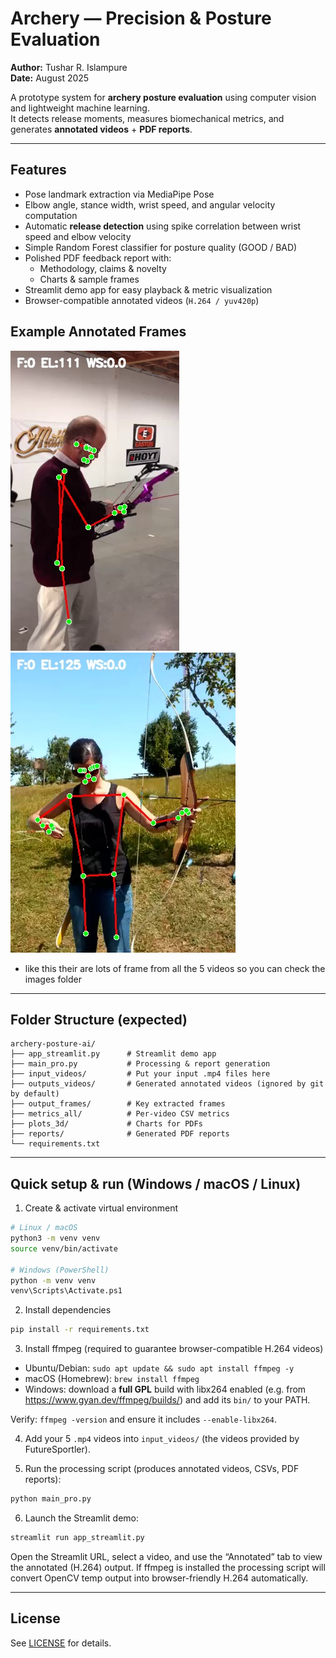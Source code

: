 # Archery — Precision & Posture Evaluation 

**Author:** Tushar R. Islampure  
**Date:** August 2025

A prototype system for **archery posture evaluation** using computer vision and lightweight machine learning.  
It detects release moments, measures biomechanical metrics, and generates **annotated videos** + **PDF reports**.

---

##  Features
- Pose landmark extraction via MediaPipe Pose
- Elbow angle, stance width, wrist speed, and angular velocity computation
- Automatic **release detection** using spike correlation between wrist speed and elbow velocity
- Simple Random Forest classifier for posture quality (GOOD / BAD)
- Polished PDF feedback report with:
  - Methodology, claims & novelty
  - Charts & sample frames
- Streamlit demo app for easy playback & metric visualization
- Browser-compatible annotated videos (`H.264 / yuv420p`)

## Example Annotated Frames

![Annotated Frame 1 from Video 1](images/Video-1_frame0.jpg)
![Annotated Frame 1 from Video 2](images/Video-2_frame0.jpg)
 - like this their are lots of frame from all the 5 videos so you can check the images folder

---

##  Folder Structure (expected)
```
archery-posture-ai/
├── app_streamlit.py      # Streamlit demo app
├── main_pro.py           # Processing & report generation
├── input_videos/         # Put your input .mp4 files here
├── outputs_videos/       # Generated annotated videos (ignored by git by default)
├── output_frames/        # Key extracted frames
├── metrics_all/          # Per-video CSV metrics
├── plots_3d/             # Charts for PDFs
├── reports/              # Generated PDF reports
└── requirements.txt
```

---

##  Quick setup & run (Windows / macOS / Linux)

1. Create & activate virtual environment
```bash
# Linux / macOS
python3 -m venv venv
source venv/bin/activate

# Windows (PowerShell)
python -m venv venv
venv\Scripts\Activate.ps1
```

2. Install dependencies
```bash
pip install -r requirements.txt
```

3. Install ffmpeg (required to guarantee browser-compatible H.264 videos)
- Ubuntu/Debian: `sudo apt update && sudo apt install ffmpeg -y`
- macOS (Homebrew): `brew install ffmpeg`
- Windows: download a **full GPL** build with libx264 enabled (e.g. from https://www.gyan.dev/ffmpeg/builds/) and add its `bin/` to your PATH.

Verify: `ffmpeg -version` and ensure it includes `--enable-libx264`.

4. Add your 5 `.mp4` videos into `input_videos/` (the videos provided by FutureSportler).

5. Run the processing script (produces annotated videos, CSVs, PDF reports):
```bash
python main_pro.py
```

6. Launch the Streamlit demo:
```bash
streamlit run app_streamlit.py
```

Open the Streamlit URL, select a video, and use the “Annotated” tab to view the annotated (H.264) output. If ffmpeg is installed the processing script will convert OpenCV temp output into browser-friendly H.264 automatically.

---



## License
See [LICENSE](LICENSE) for details.
